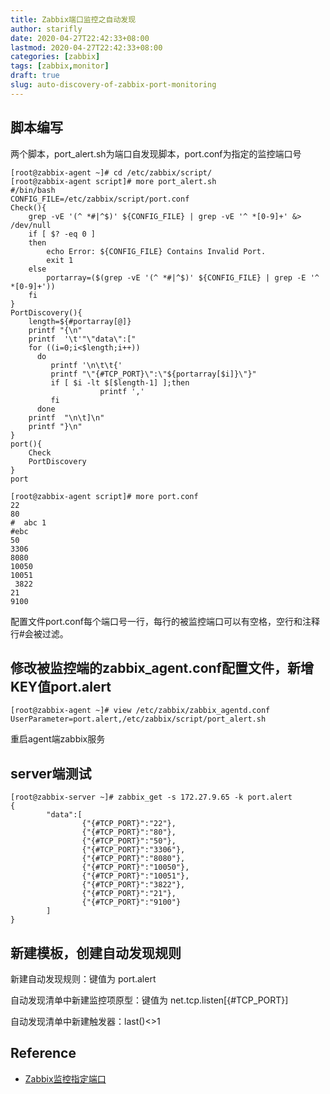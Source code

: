 ```yaml
---
title: Zabbix端口监控之自动发现
author: starifly
date: 2020-04-27T22:42:33+08:00
lastmod: 2020-04-27T22:42:33+08:00
categories: [zabbix]
tags: [zabbix,monitor]
draft: true
slug: auto-discovery-of-zabbix-port-monitoring
---
```


## 脚本编写

两个脚本，port_alert.sh为端口自发现脚本，port.conf为指定的监控端口号

```
[root@zabbix-agent ~]# cd /etc/zabbix/script/
[root@zabbix-agent script]# more port_alert.sh 
#/bin/bash
CONFIG_FILE=/etc/zabbix/script/port.conf
Check(){
    grep -vE '(^ *#|^$)' ${CONFIG_FILE} | grep -vE '^ *[0-9]+' &> /dev/null
    if [ $? -eq 0 ]
    then
        echo Error: ${CONFIG_FILE} Contains Invalid Port.
        exit 1
    else
        portarray=($(grep -vE '(^ *#|^$)' ${CONFIG_FILE} | grep -E '^ *[0-9]+'))
    fi
}
PortDiscovery(){
    length=${#portarray[@]}
    printf "{\n"
    printf  '\t'"\"data\":["
    for ((i=0;i<$length;i++))
      do
         printf '\n\t\t{'
         printf "\"{#TCP_PORT}\":\"${portarray[$i]}\"}"
         if [ $i -lt $[$length-1] ];then
                    printf ','
         fi
      done
    printf  "\n\t]\n"
    printf "}\n"
}
port(){
    Check
    PortDiscovery
}
port
```

```
[root@zabbix-agent script]# more port.conf
22
80
#  abc 1
#ebc
50
3306  
8080
10050
10051
 3822
21
9100
```

配置文件port.conf每个端口号一行，每行的被监控端口可以有空格，空行和注释行#会被过滤。

## 修改被监控端的zabbix_agent.conf配置文件，新增KEY值port.alert

```
[root@zabbix-agent ~]# view /etc/zabbix/zabbix_agentd.conf
UserParameter=port.alert,/etc/zabbix/script/port_alert.sh
```

重启agent端zabbix服务

## server端测试

```
[root@zabbix-server ~]# zabbix_get -s 172.27.9.65 -k port.alert
{
        "data":[
                {"{#TCP_PORT}":"22"},
                {"{#TCP_PORT}":"80"},
                {"{#TCP_PORT}":"50"},
                {"{#TCP_PORT}":"3306"},
                {"{#TCP_PORT}":"8080"},
                {"{#TCP_PORT}":"10050"},
                {"{#TCP_PORT}":"10051"},
                {"{#TCP_PORT}":"3822"},
                {"{#TCP_PORT}":"21"},
                {"{#TCP_PORT}":"9100"}
        ]
}
```

## 新建模板，创建自动发现规则

新建自动发现规则：键值为 port.alert

自动发现清单中新建监控项原型：键值为 net.tcp.listen[{#TCP_PORT}]

自动发现清单中新建触发器：last()<>1

## Reference

- [Zabbix监控指定端口](https://blog.51cto.com/3241766/2117521)
